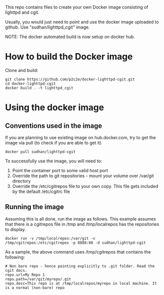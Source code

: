 This repo contains files to create your own Docker image consisting of lighttpd and cgit.

Usually, you would just need to point and use the docker image uploaded to github. Use "sudhan/lighttpd_cgit" image.

NOTE: The docker automated build is now setup on docker hub.

# How to build the Docker image

Clone and build:
```
git clone https://github.com/p2c2e/docker-lighttpd-cgit.git
cd docker-lighttpd-cgit
docker build . -t lighttpd_cgit
```

# Using the docker image

## Conventions used in the image

If you are planning to use existing image on hub.docker.com, try to get the image via pull (to check if you are able to get it)
```
docker pull sudhan/lighttpd-cgit
```
To successfully use the image, you will need to:
   1. Point the container port to some valid host port
   1. Override the path to git repositories - mount your volume over /var/git directory
   1. Override the /etc/cgitrepos file to your own copy. This file gets included by the default /etc/cgitrc file

## Running the image
Assuming this is all done, run the image as follows. This example assumes that there is a cgitrepos file in /tmp and /tmp/localrepos has the repositories to display.
```
docker run -v /tmp/localrepos:/var/git -v /tmp/cgitrepos:/etc/cgitrepos -p 8888:80 -d sudhan/lighttpd-cgit
```
As a sample, the above command uses /tmp/cgitrepos that contains the following:

```
# Non bare repo - hence pointing explicitly to .git folder. Read the cgit docs.
repo.url=My Repo 1
repo.path=/var/git/myrepo/.git
repo.desc=This repo is at /tmp/localrepos/myrepo in local machine. It is a normal (non-bare) repo
```
